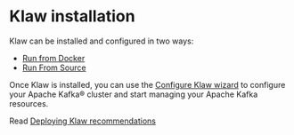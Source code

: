 # Klaw installation

Klaw can be installed and configured in two ways:

- [Run from Docker](run-docker.md)
- [Run From Source](run-source.md)

Once Klaw is installed, you can use the [Configure Klaw wizard](configure-klaw-wizard.md) to configure your Apache
Kafka®
cluster and start managing your Apache Kafka resources.

Read [Deploying Klaw recommendations](deployklaw.md)
